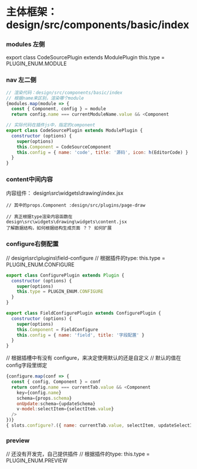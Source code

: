 


# 主体框架：design/src/components/basic/index
### modules 左侧  
export class CodeSourcePlugin extends ModulePlugin 
this.type = PLUGIN_ENUM.MODULE
### nav 左二侧
```js
// 渲染代码：design/src/components/basic/index
// 根据name来区别，渲染哪个module
{modules.map(module => {
  const { Component, config } = module
  return config.name === currentModuleName.value && <Component

// 实际代码在插件js中，指定的component
export class CodeSourcePlugin extends ModulePlugin {
  constructor (options) {
    super(options)
    this.Component = CodeSourceComponent
    this.config = { name: 'code', title: '源码', icon: h(EditorCode) }
  }
}
```
### content中间内容

内容组件： design\src\widgets\drawing\index.jsx
```
// 其中的props.Component :design/src/plugins/page-draw 

// 真正根据type渲染内容函数在 design\src\widgets\drawing\widgets\content.jsx
了解数据结构，如何根据结构生成页面 ？？ 如何扩展

```

### configure右侧配置
// design\src\plugins\field-configure
// 根据插件的type: this.type = PLUGIN_ENUM.CONFIGURE
```js
export class ConfigurePlugin extends Plugin {
  constructor (options) {
    super(options)
    this.type = PLUGIN_ENUM.CONFIGURE
  }
}

export class FieldConfigurePlugin extends ConfigurePlugin {
  constructor (options) {
    super(options)
    this.Component = FieldConfigure
    this.config = { name: 'field', title: '字段配置' }
  }
}
```
// 根据插槽中有没有 configure，来决定使用默认的还是自定义
// 默认的值在config字段里绑定
```js
{configure.map(conf => {
  const { config, Component } = conf
  return config.name === currentTab.value && <Component
    key={config.name}
    schema={props.schema}
    onUpdate:schema={updateSchema}
    v-model:selectItem={selectItem.value}
  />
})}
{ slots.configure?.({ name: currentTab.value, selectItem, updateSelectItem }) }
```

### preview 
// 还没有开发完，自己提供插件
// 根据插件的type: this.type = PLUGIN_ENUM.PREVIEW